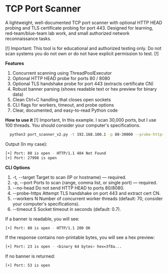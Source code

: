 # TCP Port Scanner

A lightweight, well-documented TCP port scanner with optional HTTP HEAD probing and TLS certificate probing for port 443.
Designed for learning, red-team/blue-team lab work, and small authorized network reconnaissance tasks.

[!] Important: This tool is for educational and authorized testing only. Do not scan systems you do not own or do not have explicit permission to test. [!]

**Features**

1) Concurrent scanning using ThreadPoolExecutor
2) Optional HTTP HEAD probe for ports 80 / 8080
3) Optional TLS handshake probe for port 443 (extracts certificate CN)
4) Robust banner parsing (shows readable text or hex preview for binary data)
5) Clean Ctrl+C handling that closes open sockets
6) CLI flags for workers, timeout, and probe options
7) Clear, documented, and easy-to-read Python code

**How to use it**
[!] Important, In this example. I scan 30,000 ports, but I use 100 threads. You should consider your computer's specifications.
```bash
  python3 port_scanner_v2.py -t 192.168.100.1 -p 80-30000 --probe-https --workers 100 --timeout 1
```
Output (In my case):
```bash
[+] Port: 80 is open - HTTP/1.1 404 Not Found
[+] Port: 27998 is open
```

**CLI Options**

  1)  -t, --target       Target to scan (IP or hostname) — required.
  2)  -p, --port         Ports to scan (range, comma list, or single port) — required.
  3)  --no-head          Do not send HTTP HEAD to ports 80/8080.
  4)  --probe-https      Attempt TLS handshake on port 443 and extract cert CN.
  5)  --workers N        Number of concurrent worker threads (default: 70, consider your computer's specifications). 
  6)  --timeout S        Socket timeout in seconds (default: 0.7).

If a banner is readable, you will see:
```bash
[+] Port: 80 is open - HTTP/1.1 200 OK
```
If the response contains non-printable bytes, you will see a hex preview:
```bash
[+] Port: 23 is open - <binary 64 bytes> hex=3f8a...
```
If no banner is returned:
```bash
[+] Port: 53 is open
```
